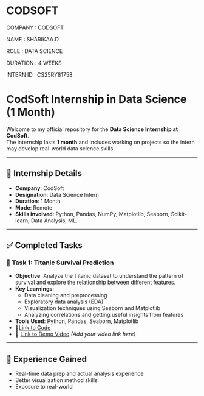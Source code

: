 # CODSOFT

COMPANY : CODSOFT

NAME : SHARIKAA.D

ROLE : DATA SCIENCE

DURATION : 4 WEEKS

INTERN ID : CS25RY81758

# CodSoft Internship in Data Science (1 Month)

Welcome to my official repository for the **Data Science Internship at CodSoft**.  
The internship lasts **1 month** and includes working on projects so the intern may develop real-world data science skills.

---

## 📌 Internship Details

- **Company**: CodSoft  
- **Designation**: Data Science Intern  
- **Duration**: 1 Month  
- **Mode**: Remote  
- **Skills involved**: Python, Pandas, NumPy, Matplotlib, Seaborn, Scikit-learn, Data Analysis, ML.

---

## ✅ Completed Tasks

### 🔹 Task 1: Titanic Survival Prediction
- **Objective**: Analyze the Titanic dataset to understand the pattern of survival and explore the relationship between different features.
- **Key Learnings**:
  - Data cleaning and preprocessing
  - Exploratory data analysis (EDA)
  - Visualization techniques using Seaborn and Matplotlib
  - Analyzing correlations and getting useful insights from features
- **Tools Used**: Python, Pandas, Seaborn, Matplotlib
- 📎[Link to Code](./Task1_Titanic_Analysis.ipynb)  
- 🎥 [Link to Demo Video](#) *(Add your video link here)*

---

## 🌟 Experience Gained

- Real-time data prep and actual analysis experience
- Better visualization method skills
- Exposure to real-world
